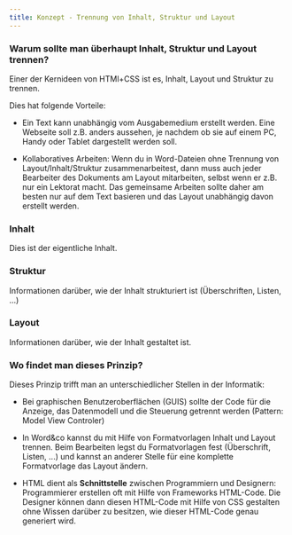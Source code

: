 ```yaml
---
title: Konzept - Trennung von Inhalt, Struktur und Layout
---
```


### Warum sollte man überhaupt Inhalt, Struktur und Layout trennen?

Einer der Kernideen von HTMl+CSS ist es, Inhalt, Layout und Struktur zu trennen.

Dies hat folgende Vorteile:

  * Ein Text kann unabhängig vom Ausgabemedium erstellt werden. Eine Webseite soll z.B. anders aussehen, je nachdem ob sie auf einem PC, Handy oder Tablet dargestellt werden soll. 

  * Kollaboratives Arbeiten: Wenn du in Word-Dateien ohne Trennung von Layout/Inhalt/Struktur zusammenarbeitest, dann muss auch jeder Bearbeiter des Dokuments am Layout mitarbeiten, selbst wenn er z.B. nur ein Lektorat macht. Das gemeinsame Arbeiten sollte daher am besten nur auf dem Text basieren und das Layout unabhängig davon erstellt werden.

### Inhalt

Dies ist der eigentliche Inhalt.

### Struktur

Informationen darüber, wie der Inhalt strukturiert ist (Überschriften, Listen, ...)

### Layout

Informationen darüber, wie der Inhalt gestaltet ist.


### Wo findet man dieses Prinzip?

Dieses Prinzip trifft man an unterschiedlicher Stellen in der Informatik:

  - Bei graphischen Benutzeroberflächen (GUIS) sollte der Code für die Anzeige, das Datenmodell und die Steuerung getrennt werden (Pattern: Model View Controler)

  - In Word&co kannst du mit Hilfe von Formatvorlagen Inhalt und Layout trennen. Beim Bearbeiten legst du Formatvorlagen fest (Überschrift, Listen, ...) und kannst an anderer Stelle für eine komplette Formatvorlage das Layout ändern.

  - HTML dient als **Schnittstelle** zwischen Programmiern und Designern: Programmierer erstellen oft mit Hilfe von Frameworks HTML-Code. Die Designer können dann diesen HTML-Code mit Hilfe von CSS gestalten ohne Wissen darüber zu besitzen, wie dieser HTML-Code genau generiert wird.